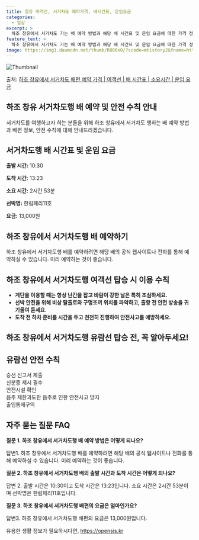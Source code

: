 ```yaml
---
title: 창유 여객선, 서거차도 예약가격, 배시간표, 운임요금
categories:
  - 일상
excerpt: >
  하조 창유에서 서거차도 가는 배 예약 방법과 해당 배 시간표 및 운임 요금에 대한 가격 정보를 안내 드리겠습니다. 안전하고 재밋는 서거차도행 여행을 위해 아래 정보 참고하시기 바랍니다. 서거차도행 배편 예약하기 👈 클릭하조 창유에서 서거차도행 배 시간표출발 시간도착 시간소요 시간선박명요금10:3013:232시간 53분한림페리11호13,000원서거차도행 배편 예약하기 👈 클릭하조 창유에서 서거차도행 여객선 탑승 시 이용수칙하조 창유에서 서거차도행 배 출항시간을 미리 확인하고 출발 전 여유시간을 확보하세요. 계단을 이용할 때는 항상 난간을 잡고 바람이 강한 날은 특히 조심하세요. 선박 안전을 위해 비상 탈출로와 구명조끼 위치를 파악하고, 출항 전 안전 방송을 귀기울여 듣세요. 도착 전 하차 준비를 시간을 두..
feature_text: >
  하조 창유에서 서거차도 가는 배 예약 방법과 해당 배 시간표 및 운임 요금에 대한 가격 정보를 안내 드리겠습니다. 안전하고 재밋는 서거차도행 여행을 위해 아래 정보 참고하시기 바랍니다. 서거차도행 배편 예약하기 👈 클릭하조 창유에서 서거차도행 배 시간표출발 시간도착 시간소요 시간선박명요금10:3013:232시간 53분한림페리11호13,000원서거차도행 배편 예약하기 👈 클릭하조 창유에서 서거차도행 여객선 탑승 시 이용수칙하조 창유에서 서거차도행 배 출항시간을 미리 확인하고 출발 전 여유시간을 확보하세요. 계단을 이용할 때는 항상 난간을 잡고 바람이 강한 날은 특히 조심하세요. 선박 안전을 위해 비상 탈출로와 구명조끼 위치를 파악하고, 출항 전 안전 방송을 귀기울여 듣세요. 도착 전 하차 준비를 시간을 두..
image: https://img1.daumcdn.net/thumb/R800x0/?scode=mtistory2&fname=https%3A%2F%2Fblog.kakaocdn.net%2Fdn%2FbUEEBX%2FbtsHBMmkVz1%2FZS85ezXXFwIKfhScc44Fck%2Fimg.webp
---
```


![Thumbnail](https://img1.daumcdn.net/thumb/R800x0/?scode=mtistory2&fname=https%3A%2F%2Fblog.kakaocdn.net%2Fdn%2FbUEEBX%2FbtsHBMmkVz1%2FZS85ezXXFwIKfhScc44Fck%2Fimg.webp)

<p>출처: <a href="https://opensis.kr/entry/%ED%95%98%EC%A1%B0-%EC%B0%BD%EC%9C%A0%EC%97%90%EC%84%9C-%EC%84%9C%EA%B1%B0%EC%B0%A8%EB%8F%84-%EB%B0%B0%ED%8E%B8-%EC%98%88%EC%95%BD-%EA%B0%80%EA%B2%A9-%EC%97%AC%EA%B0%9D%EC%84%A0-%EB%B0%B0-%EC%8B%9C%EA%B0%84%ED%91%9C-%EC%86%8C%EC%9A%94%EC%8B%9C%EA%B0%84-%EC%9A%B4%EC%9E%84-%EC%9A%94%EA%B8%88" rel="dofollow">하조 창유에서 서거차도 배편 예약 가격 | 여객선 | 배 시간표 | 소요시간 | 운임 요금</a> </p>

## 하조 창유 서거차도행 배 예약 및 안전 수칙 안내

서거차도를 여행하고자 하는 분들을 위해 하조 창유에서 서거차도 행하는 배 예약 방법과 배편 정보, 안전 수칙에 대해 안내드리겠습니다.

## 서거차도행 배 시간표 및 운임 요금

**출발 시간:** 10:30

**도착 시간:** 13:23

**소요 시간:** 2시간 53분

**선박명:** 한림페리11호

**요금:** 13,000원

## 하조 창유에서 서거차도행 배 예약하기

하조 창유에서 서거차도행 배를 예약하려면 해당 배의 공식 웹사이트나 전화를 통해 예약하실 수 있습니다. 미리 예약하는 것이 좋습니다.

## 하조 창유에서 서거차도행 여객선 탑승 시 이용 수칙

  * **계단을 이용할 때는 항상 난간을 잡고 바람이 강한 날은 특히 조심하세요.**
  * **선박 안전을 위해 비상 탈출로와 구명조끼 위치를 파악하고, 출항 전 안전 방송을 귀기울여 듣세요.**
  * **도착 전 하차 준비를 시간을 두고 천천히 진행하여 안전사고를 예방하세요.**

## 하조 창유에서 서거차도행 유람선 탑승 전, 꼭 알아두세요!

**유람선 안전 수칙**  
---  
승선 신고서 제출  
신분증 제시 필수  
안전시설 확인  
음주 제한과도한 음주로 인한 안전사고 방지  
출입통제구역  
  
## 자주 묻는 질문 FAQ

**질문 1. 하조 창유에서 서거차도행 배 예약 방법은 어떻게 되나요?**

답변1. 하조 창유에서 서거차도행 배를 예약하려면 해당 배의 공식 웹사이트나 전화를 통해 예약하실 수 있습니다. 미리 예약하는 것이
좋습니다.

**질문 2. 하조 창유에서 서거차도행 배의 출발 시간과 도착 시간은 어떻게 되나요?**

답변 2. 출발 시간은 10:30이고 도착 시간은 13:23입니다. 소요 시간은 2시간 53분이며 선박명은 한림페리11호입니다.

**질문 3. 하조 창유에서 서거차도행 배편의 요금은 얼마인가요?**

답변3. 하조 창유에서 서거차도행 배편의 요금은 13,000원입니다.



 

유용한 생활 정보가 필요하시다면, <a href="https://opensis.kr" rel="dofollow">https://opensis.kr</a>


